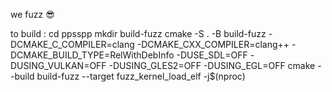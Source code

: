 we fuzz 😎

to build : 
	cd ppsspp
	mkdir build-fuzz 
	cmake -S . -B build-fuzz   -DCMAKE_C_COMPILER=clang -DCMAKE_CXX_COMPILER=clang++   -DCMAKE_BUILD_TYPE=RelWithDebInfo   -DUSE_SDL=OFF -DUSING_VULKAN=OFF -DUSING_GLES2=OFF -DUSING_EGL=OFF
	cmake --build build-fuzz --target fuzz_kernel_load_elf -j$(nproc)
